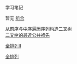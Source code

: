 学习笔记

暂无
[组合](https://github.com/lswzzz/algorithm012/blob/master/Week_03/combinations.java "组合")

[从前序与中序遍历序列构造二叉树](https://github.com/lswzzz/algorithm012/blob/master/Week_03/construct-binary-tree-from-preorder-and-inorder-traversal.java "从前序与中序遍历序列构造二叉树")
\
[二叉树的最近公共祖先](https://github.com/lswzzz/algorithm012/blob/master/Week_03/lowest-common-ancestor-of-a-binary-tree.java "二叉树的最近公共祖先")

[全排列II](https://github.com/lswzzz/algorithm012/blob/master/Week_03/permutations-ii.java "全排列II")

[全排列](https://github.com/lswzzz/algorithm012/blob/master/Week_03/permutations.java "全排列")